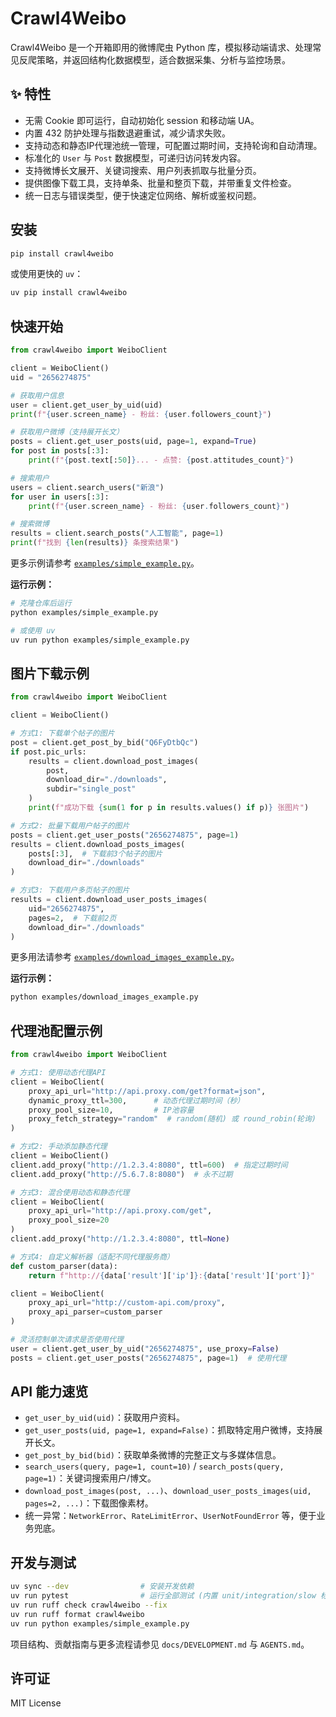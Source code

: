 # Crawl4Weibo

Crawl4Weibo 是一个开箱即用的微博爬虫 Python 库，模拟移动端请求、处理常见反爬策略，并返回结构化数据模型，适合数据采集、分析与监控场景。

## ✨ 特性
- 无需 Cookie 即可运行，自动初始化 session 和移动端 UA。
- 内置 432 防护处理与指数退避重试，减少请求失败。
- 支持动态和静态IP代理池统一管理，可配置过期时间，支持轮询和自动清理。
- 标准化的 `User` 与 `Post` 数据模型，可递归访问转发内容。
- 支持微博长文展开、关键词搜索、用户列表抓取与批量分页。
- 提供图像下载工具，支持单条、批量和整页下载，并带重复文件检查。
- 统一日志与错误类型，便于快速定位网络、解析或鉴权问题。

## 安装
```bash
pip install crawl4weibo
```
或使用更快的 `uv`：
```bash
uv pip install crawl4weibo
```

## 快速开始
```python
from crawl4weibo import WeiboClient

client = WeiboClient()
uid = "2656274875"

# 获取用户信息
user = client.get_user_by_uid(uid)
print(f"{user.screen_name} - 粉丝: {user.followers_count}")

# 获取用户微博（支持展开长文）
posts = client.get_user_posts(uid, page=1, expand=True)
for post in posts[:3]:
    print(f"{post.text[:50]}... - 点赞: {post.attitudes_count}")

# 搜索用户
users = client.search_users("新浪")
for user in users[:3]:
    print(f"{user.screen_name} - 粉丝: {user.followers_count}")

# 搜索微博
results = client.search_posts("人工智能", page=1)
print(f"找到 {len(results)} 条搜索结果")
```
更多示例请参考 [`examples/simple_example.py`](examples/simple_example.py)。

**运行示例：**
```bash
# 克隆仓库后运行
python examples/simple_example.py

# 或使用 uv
uv run python examples/simple_example.py
```

## 图片下载示例
```python
from crawl4weibo import WeiboClient

client = WeiboClient()

# 方式1: 下载单个帖子的图片
post = client.get_post_by_bid("Q6FyDtbQc")
if post.pic_urls:
    results = client.download_post_images(
        post,
        download_dir="./downloads",
        subdir="single_post"
    )
    print(f"成功下载 {sum(1 for p in results.values() if p)} 张图片")

# 方式2: 批量下载用户帖子的图片
posts = client.get_user_posts("2656274875", page=1)
results = client.download_posts_images(
    posts[:3],  # 下载前3个帖子的图片
    download_dir="./downloads"
)

# 方式3: 下载用户多页帖子的图片
results = client.download_user_posts_images(
    uid="2656274875",
    pages=2,  # 下载前2页
    download_dir="./downloads"
)
```
更多用法请参考 [`examples/download_images_example.py`](examples/download_images_example.py)。

**运行示例：**
```bash
python examples/download_images_example.py
```

## 代理池配置示例
```python
from crawl4weibo import WeiboClient

# 方式1: 使用动态代理API
client = WeiboClient(
    proxy_api_url="http://api.proxy.com/get?format=json",
    dynamic_proxy_ttl=300,      # 动态代理过期时间（秒）
    proxy_pool_size=10,         # IP池容量
    proxy_fetch_strategy="random"  # random(随机) 或 round_robin(轮询)
)

# 方式2: 手动添加静态代理
client = WeiboClient()
client.add_proxy("http://1.2.3.4:8080", ttl=600)  # 指定过期时间
client.add_proxy("http://5.6.7.8:8080")  # 永不过期

# 方式3: 混合使用动态和静态代理
client = WeiboClient(
    proxy_api_url="http://api.proxy.com/get",
    proxy_pool_size=20
)
client.add_proxy("http://1.2.3.4:8080", ttl=None)

# 方式4: 自定义解析器（适配不同代理服务商）
def custom_parser(data):
    return f"http://{data['result']['ip']}:{data['result']['port']}"

client = WeiboClient(
    proxy_api_url="http://custom-api.com/proxy",
    proxy_api_parser=custom_parser
)

# 灵活控制单次请求是否使用代理
user = client.get_user_by_uid("2656274875", use_proxy=False)
posts = client.get_user_posts("2656274875", page=1)  # 使用代理
```

## API 能力速览
- `get_user_by_uid(uid)`：获取用户资料。
- `get_user_posts(uid, page=1, expand=False)`：抓取特定用户微博，支持展开长文。
- `get_post_by_bid(bid)`：获取单条微博的完整正文与多媒体信息。
- `search_users(query, page=1, count=10)` / `search_posts(query, page=1)`：关键词搜索用户/博文。
- `download_post_images(post, ...)`、`download_user_posts_images(uid, pages=2, ...)`：下载图像素材。
- 统一异常：`NetworkError`、`RateLimitError`、`UserNotFoundError` 等，便于业务兜底。

## 开发与测试
```bash
uv sync --dev                # 安装开发依赖
uv run pytest                # 运行全部测试 (内置 unit/integration/slow 标记)
uv run ruff check crawl4weibo --fix
uv run ruff format crawl4weibo
uv run python examples/simple_example.py
```
项目结构、贡献指南与更多流程请参见 `docs/DEVELOPMENT.md` 与 `AGENTS.md`。

## 许可证
MIT License
